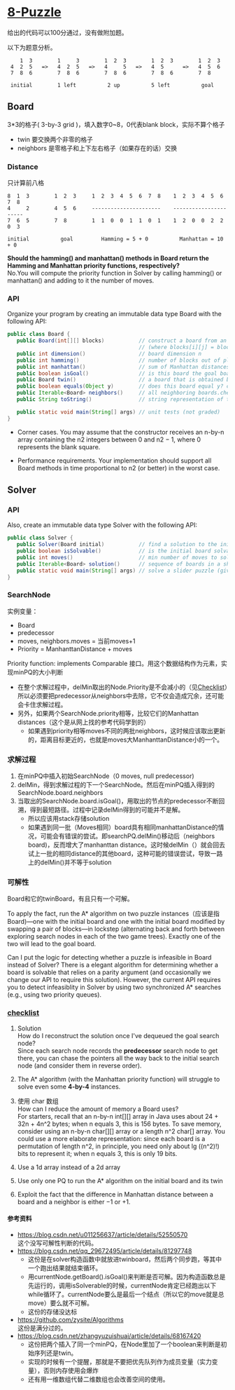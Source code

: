 # [8-Puzzle](http://coursera.cs.princeton.edu/algs4/assignments/8puzzle.html)  

给出的代码可以100分通过，没有做附加题。

以下为题意分析。

```
    1  3        1     3        1  2  3        1  2  3        1  2  3    
 4  2  5   =>   4  2  5   =>   4     5   =>   4  5      =>   4  5  6    
 7  8  6        7  8  6        7  8  6        7  8  6        7  8     
 
 initial        1 left          2 up          5 left          goal 
 ```
 
## Board

3*3的格子( 3-by-3 grid )，填入数字0~8，0代表blank block，实际不算个格子  
* twin 要交换两个非零的格子  
* neighbors 是零格子和上下左右格子（如果存在的话）交换 
 
 ### Distance
 
 只计算前八格
 
 ```
 8  1  3        1  2  3     1  2  3  4  5  6  7  8    1  2  3  4  5  6  7  8  
 4     2        4  5  6     ----------------------    ----------------------    
 7  6  5        7  8        1  1  0  0  1  1  0  1    1  2  0  0  2  2  0  3    

 initial          goal         Hamming = 5 + 0          Manhattan = 10 + 0  
 ```
 
 **Should the hamming() and manhattan() methods in Board return the Hamming and Manhattan priority functions, respectively?**   
 No.You will compute the priority function in Solver by calling hamming() or manhattan() and adding to it the number of moves. 
 
 ### API
 
 Organize your program by creating an immutable data type Board with the following API:
 
 ```java
 public class Board {
    public Board(int[][] blocks)           // construct a board from an n-by-n array of blocks
                                           // (where blocks[i][j] = block in row i, column j)
    public int dimension()                 // board dimension n
    public int hamming()                   // number of blocks out of place
    public int manhattan()                 // sum of Manhattan distances between blocks and goal
    public boolean isGoal()                // is this board the goal board?
    public Board twin()                    // a board that is obtained by exchanging any pair of blocks
    public boolean equals(Object y)        // does this board equal y? checklist上有参考
    public Iterable<Board> neighbors()     // all neighboring boards.checklist上说用Stack or Queue
    public String toString()               // string representation of this board (in the output format specified below) checklist上有参考

    public static void main(String[] args) // unit tests (not graded)
}
```

* Corner cases.  You may assume that the constructor receives an n-by-n array containing the n2 integers between 0 and n2 − 1, where 0 represents the blank square.

 * Performance requirements.  Your implementation should support all Board methods in time proportional to n2 (or better) in the worst case.  

 
 ## Solver
 
 ### API
 
 Also, create an immutable data type Solver with the following API:
 
 ```java
 public class Solver {
    public Solver(Board initial)           // find a solution to the initial board (using the A* algorithm)
    public boolean isSolvable()            // is the initial board solvable?
    public int moves()                     // min number of moves to solve initial board; -1 if unsolvable
    public Iterable<Board> solution()      // sequence of boards in a shortest solution; null if unsolvable
    public static void main(String[] args) // solve a slider puzzle (given below)
}
```
 
 ### SearchNode
 
 实例变量：  
 * Board  
 * predecessor
 * moves, neighbors.moves = 当前moves+1
 * Priority = ManhanttanDistance + moves
 
 Priority function: implements Comparable 接口。用这个数据结构作为元素，实现minPQ的大小判断 
 * 在整个求解过程中，delMin取出的Node.Priority是不会减小的（见[Checklist](http://coursera.cs.princeton.edu/algs4/checklists/8puzzle.html)）所以必须要把predecessor从neighbors中去除，它不仅会造成冗余，还可能会卡住求解过程。
 * 另外，如果两个SearchNode.priority相等，比较它们的Manhattan distances（这个是从网上找的参考代码学到的）
    * 如果遇到priority相等moves不同的两批neighbors，这时候应该取出更新的，距离目标更近的，也就是moves大ManhanttanDistance小的一个。  
 
 
### 求解过程
 
 1. 在minPQ中插入初始SearchNode（0 moves, null predecessor)  
 2. delMin，得到求解过程的下一个SearchNode。然后在minPQ插入得到的SearchNode.board.neighbors  
 3. 当取出的SearchNode.board.isGoal()，用取出的节点的predecessor不断回溯，得到最短路径。过程中记录delMin得到的可能并不是解。  
    * 所以应该用stack存储solution  
    *  如果遇到同一批（Moves相同）board具有相同manhattanDistance的情况，可能会有错误的尝试。即searchPQ.delMin()移动后（neighbors board)，反而增大了manhanttan distance。这时候delMin（）就会回去试上一批的相同distance的其他board，这种可能的错误尝试，导致一路上的delMin()并不等于solution
 

### 可解性
 
 Board和它的twinBoard，有且只有一个可解。
 
 To apply the fact, run the A* algorithm on two puzzle instances（应该是指Board)—one with the initial board and one with the initial board modified by swapping a pair of blocks—in lockstep (alternating back and forth between exploring search nodes in each of the two game trees). Exactly one of the two will lead to the goal board.  

Can I put the logic for detecting whether a puzzle is infeasible in Board instead of Solver? There is a elegant algorithm for determining whether a board is solvable that relies on a parity argument (and occasionally we change our API to require this solution). However, the current API requires you to detect infeasiblity in Solver by using two synchronized A* searches (e.g., using two priority queues).  

 ### [checklist](http://coursera.cs.princeton.edu/algs4/checklists/8puzzle.html)
 
 1. Solution  
 How do I reconstruct the solution once I've dequeued the goal search node?   
 Since each search node records the **predecessor** search node to get there, you can chase the pointers all the way back to the initial search node (and consider them in reverse order).
 
 2. The A* algorithm (with the Manhattan priority function) will struggle to solve even some **4-by-4** instances.  
 3. 使用 char 数组  
 How can I reduce the amount of memory a Board uses?  
 For starters, recall that an n-by-n int[][] array in Java uses about 24 + 32n + 4n^2 bytes; when n equals 3, this is 156 bytes. To save memory, consider using an n-by-n char[][] array or a length n^2 char[] array. You could use a more elaborate representation: since each board is a permutation of length n^2, in principle, you need only about lg ((n^2)!) bits to represent it; when n equals 3, this is only 19 bits.
 
 4. Use a 1d array instead of a 2d array   
 5. Use only one PQ to run the A* algorithm on the initial board and its twin  
 6. Exploit the fact that the difference in Manhattan distance between a board and a neighbor is either −1 or +1.
 
 #### 参考资料
 
 * https://blog.csdn.net/u011256637/article/details/52550570   
 这个没写可解性判断的代码。  
 * https://blog.csdn.net/qq_29672495/article/details/81297748  
    * 这份是在solver构造函数中就放进twinboard，然后两个同步跑，等其中一个跑出结果就结束循环。  
    * 用currentNode.getBoard().isGoal()来判断是否可解。因为构造函数总是先运行的，调用isSolverable的时候，currentNode肯定已经跑出以下while循环了。currentNode要么是最后一个结点（所以它的move就是总move）要么就不可解。  
    * 这份的存储没达标  
* https://github.com/zysite/Algorithms  
这份是满分过的。  
* https://blog.csdn.net/zhangyuzuishuai/article/details/68167420  
    * 这份把两个插入了同一个minPQ，在Node里加了一个boolean来判断是初始序列还是twin。
    * 实现的时候有一个提醒，那就是不要把优先队列作为成员变量（实力变量），否则内存使用会爆炸  
    * 还有用一维数组代替二维数组也会改善空间的使用。
 
